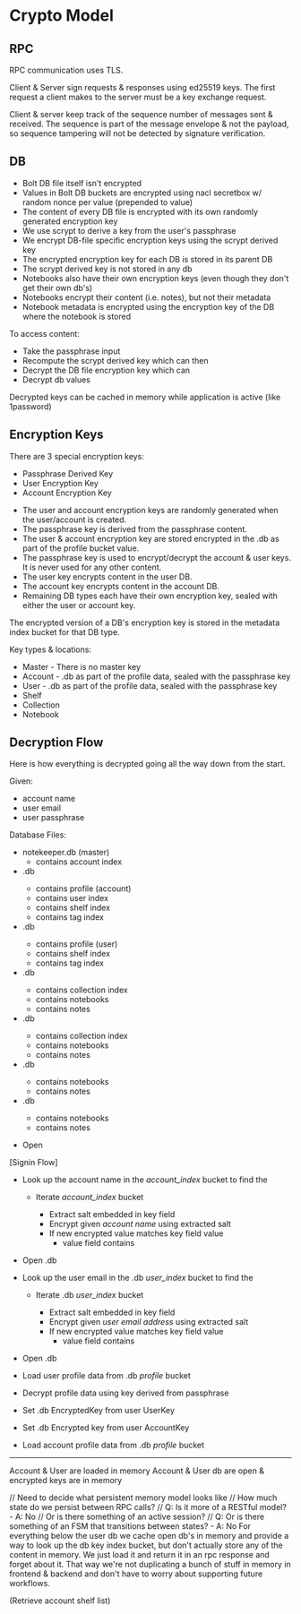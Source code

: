 # Crypto Model

## RPC

RPC communication uses TLS.


Client & Server sign requests & responses using ed25519 keys.  The first request
a client makes to the server must be a key exchange request.


Client & server keep track of the sequence number of messages sent & received.
The sequence is part of the message envelope & not the payload, so sequence
tampering will not be detected by signature verification.


## DB

* Bolt DB file itself isn't encrypted
* Values in Bolt DB buckets are encrypted using nacl secretbox w/ random nonce per value (prepended to value)
* The content of every DB file is encrypted with its own randomly generated encryption key
* We use scrypt to derive a key from the user's passphrase
* We encrypt DB-file specific encryption keys using the scrypt derived key
* The encrypted encryption key for each DB is stored in its parent DB
* The scrypt derived key is not stored in any db
* Notebooks also have their own encryption keys (even though they don't get their own db's)
* Notebooks encrypt their content (i.e. notes), but not their metadata
* Notebook metadata is encrypted using the encryption key of the DB where the notebook is stored


To access content:

* Take the passphrase input
* Recompute the scrypt derived key which can then 
* Decrypt the DB file encryption key which can 
* Decrypt db values

Decrypted keys can be cached in memory while application is active (like 1password)

## Encryption Keys

There are 3 special encryption keys:

- Passphrase Derived Key
- User Encryption Key
- Account Encryption Key

* The user and account encryption keys are randomly generated when the user/account is created.
* The passphrase key is derived from the passphrase content.
* The user & account encryption key are stored encrypted in the <user UUID>.db as part of the profile bucket value.
* The passphrase key is used to encrypt/decrypt the account & user keys. It is never used for any other content.
* The user key encrypts content in the user DB.
* The account key encrypts content in the account DB.
* Remaining DB types each have their own encryption key, sealed with either the user or account key.

The encrypted version of a DB's encryption key is stored in the metadata index bucket for that DB type.

Key types & locations:

* Master - There is no master key
* Account - <user UUID>.db as part of the profile data, sealed with the passphrase key
* User - <user UUID>.db as part of the profile data, sealed with the passphrase key
* Shelf
* Collection
* Notebook


## Decryption Flow

Here is how everything is decrypted going all the way down from the start.


Given:
* account name
* user email
* user passphrase

Database Files:

* notekeeper.db (master)
    - contains account index
* <account UUID>.db
    - contains profile (account)
    - contains user index
    - contains shelf index
    - contains tag index
* <user UUID>.db
    - contains profile (user)
    - contains shelf index
    - contains tag index
* <user owned shelf UUID>.db
    - contains collection index
    - contains notebooks
    - contains notes
* <account owned shelf UUID>.db
    - contains collection index
    - contains notebooks
    - contains notes
* <user owned collection UUID>.db
    - contains notebooks
    - contains notes
* <account owned collection UUID>.db
    - contains notebooks
    - contains notes

- Open <master DB>

[Signin Flow]
- Look up the account name in the <master DB> *account_index* bucket to find the <account UUID>
    - Iterate <master DB> *account_index* bucket
        - Extract salt embedded in key field
        - Encrypt given *account name* using extracted salt
        - If new encrypted value matches key field value
            - value field contains <account UUID>

- Open <account UUID>.db
- Look up the user email in the <account UUID>.db *user_index* bucket to find the <user UUID>
    - Iterate <account UUID>.db *user_index* bucket
        - Extract salt embedded in key field
        - Encrypt given *user email address* using extracted salt
        - If new encrypted value matches key field value
            - value field contains <user UUID>

- Open <user UUID>.db

- Load user profile data from <user UUID>.db *profile* bucket
- Decrypt profile data using key derived from passphrase
- Set <user UUID>.db EncryptedKey from user UserKey
- Set <account UUID>.db Encrypted key from user AccountKey
- Load account profile data from <account UUID>.db *profile* bucket

-----
Account & User are loaded in memory
Account & User db are open & encrypted keys are in memory

// Need to decide what persistent memory model looks like
// How much state do we persist between RPC calls?
// Q: Is it more of a RESTful model? - A: No
// Or is there something of an active session?
// Q: Or is there something of an FSM that transitions between states? - A: No
For everything below the user db we cache open db's in memory and provide a way
to look up the db key index bucket, but don't actually store any of the content
in memory. We just load it and return it in an rpc response and forget about it.
That way we're not duplicating a bunch of stuff in memory in frontend & backend
and don't have to worry about supporting future workflows.

(Retrieve account shelf list)

